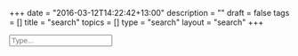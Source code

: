 +++
date = "2016-03-12T14:22:42+13:00"
description = ""
draft = false
tags = []
title = "search"
topics = []
type = "search"
layout = "search"
+++

<p>
<form>
    <input class="search" type="search" placeholder="Type..."/>
</form>

<div class="results" style="display:none">
<h4>Results</h4>

<ol>
</ol>

</div>

<small class="results_count"></small>
</p>
